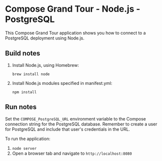 # Compose Grand Tour - Node.js - PostgreSQL

This Compose Grand Tour application shows you how to connect to a PostgreSQL deployment using Node.js.

## Build notes

1. Install Node.js, using Homebrew:

    ```
    brew install node
    ```

2. Install Node.js modules specified in manifest.yml:

    ```
    npm install
    ```

## Run notes

Set the `COMPOSE_PostgreSQL_URL` environment variable to the Compose connection string for the PostgreSQL database. Remember to create a user for PostgreSQL and include that user's credentials in the URL.

To run the application:

1. `node server`
2. Open a browser tab and navigate to `http://localhost:8080`


